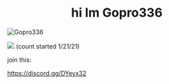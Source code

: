 <h1 align="center">hi Im Gopro336
 </h1>
<p align="left"> <img src="https://komarev.com/ghpvc/?username=Gopro336" alt="Gopro336" /> </p>

![](https://hit.yhype.me/github/profile?user_id=63124240)
(count started 1/21/21)

join this:

https://discord.gg/DYeyx32
